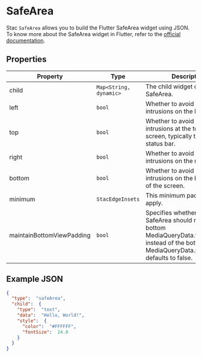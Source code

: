 # SafeArea

Stac `SafeArea` allows you to build the Flutter SafeArea widget using JSON. 
To know more about the SafeArea widget in Flutter, refer to the [official documentation](https://api.flutter.dev/flutter/widgets/SafeArea-class.html).

## Properties

| Property                  | Type                   | Description                                                                                                                                           |
|---------------------------|------------------------|-------------------------------------------------------------------------------------------------------------------------------------------------------|
| child                     | `Map<String, dynamic>` | The child widget of the SafeArea.                                                                                                                     |
| left                      | `bool`                 | Whether to avoid system intrusions on the left.                                                                                                       |
| top                       | `bool`                 | Whether to avoid system intrusions at the top of the screen, typically the system status bar.                                                         |
| right                     | `bool`                 | Whether to avoid system intrusions on the right.                                                                                                      |
| bottom                    | `bool`                 | Whether to avoid system intrusions on the bottom side of the screen.                                                                                  |
| minimum                   | `StacEdgeInsets`      | This minimum padding to apply.                                                                                                                        |
| maintainBottomViewPadding | `bool`                 | Specifies whether the SafeArea should maintain the bottom MediaQueryData.viewPadding instead of the bottom MediaQueryData.padding, defaults to false. |

## Example JSON

```json
{
  "type":  "safeArea",
  "child":  {
    "type":  "text",
    "data":  "Hello, World!",
    "style":  {
      "color":  "#FFFFFF",
      "fontSize":  24.0
    }
  }
}
```
